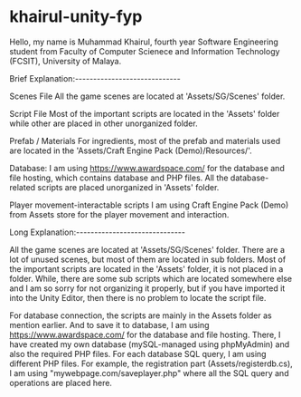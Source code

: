 # khairul-unity-fyp

Hello, my name is Muhammad Khairul, fourth year Software Engineering student from Faculty of Computer Scienece and Information Technology (FCSIT), University of Malaya.

Brief Explanation:-----------------------------

  Scenes File
  All the game scenes are located at 'Assets/SG/Scenes' folder. 

  Script File
  Most of the important scripts are located in the 'Assets' folder while other are placed in other unorganized folder.

  Prefab / Materials
  For ingredients, most of the prefab and materials used are located in the 'Assets/Craft Engine Pack (Demo)/Resources/'.

  Database:
  I am using https://www.awardspace.com/ for the database and file hosting, which contains database and PHP files.
  All the database-related scripts are placed unorganized in 'Assets' folder.

  Player movement-interactable scripts
  I am using Craft Engine Pack (Demo) from Assets store for the player movement and interaction.

Long Explanation:------------------------------

  All the game scenes are located at 'Assets/SG/Scenes' folder. There are a lot of unused scenes, but most of them are located in sub folders.
  Most of the important scripts are located in the 'Assets' folder, it is not placed in a folder. While, there are some sub scripts which are located somewhere else and I am so  sorry for not organizing it properly, but if you have imported it into the Unity Editor, then there is no problem to locate the script file. 

  For database connection, the scripts are mainly in the Assets folder as mention earlier. And to save it to database, I am using https://www.awardspace.com/ for the database and file hosting. There, I have created my own database (mySQL-managed using phpMyAdmin)  and also the required PHP files. For each database SQL query, I am using different PHP files. For example, the registration part (Assets/registerdb.cs), I am using "mywebpage.com/saveplayer.php" where all the SQL query and operations are placed here.
